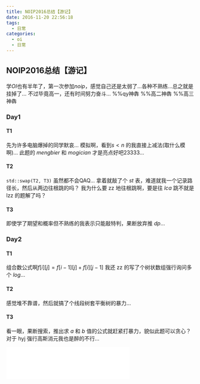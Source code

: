 ```yaml
---
title: NOIP2016总结【游记】
date: 2016-11-20 22:56:18
tags:
  - 日常
categories:
  - oi
  - 日常
---
```

## NOIP2016总结【游记】
学$OI$也有半年了，第一次参加$noip$，感觉自己还是太弱了...各种不熟练...总之就是挂掉了...
不过毕竟高一，还有时间努力奋斗...
%%qy神犇 %%高二神犇 %%高三神犇
<!-- more -->
### Day1
#### T1
先为许多电脑爆掉的同学默哀...
模拟啊，看到$s<n$ 的我直接上减法(取什么模啊)...
此题的 $mengbier$ 和 $mogician$ 才是亮点好吧23333...
#### T2
`std::swap(T2, T3)`
虽然都不会QAQ...
拿着就敲了个 $st$ 表，难道就我一个记录路径长，然后从两边往根跳的吗？
我为什么要 zz 地往根跳啊，要是往 $lca$ 跳不就是 lzz 的题解了吗？
#### T3
即使学了期望和概率但不熟练的我表示只能敲特判，果断放弃推 $dp$...
### Day2
#### T1
组合数公式啊$f[i][j]=f[i - 1][j] + f[i][j - 1]$
我还 zz 的写了个树状数组强行询问多个 $log$...
#### T2
感觉堆不靠谱，然后就搞了个线段树套平衡树的暴力...
#### T3
看一眼，果断搜索，推出求 $a$ 和 $b$ 值的公式就赶紧打暴力，貌似此题可以贪心？
对于 hyj 强行高斯消元我也是醉的不行...

<iframe frameborder="no" border="0" marginwidth="0" marginheight="0" width=330 height=86 src="//music.163.com/outchain/player?type=2&id=837185&auto=1&height=66"></iframe>